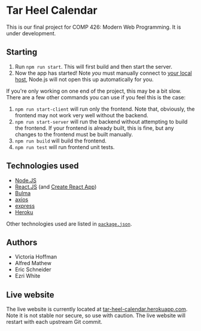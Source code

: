 # Tar Heel Calendar
This is our final project for COMP 426: Modern Web Programming. It is under development.

## Starting
1. Run `npm run start`. This will first build and then start the server.
2. Now the app has started! Note _you_ must manually connect to [your local host](http://localhost:8080/), Node.js will not open this up automatically for you.

If you're only working on one end of the project, this may be a bit slow. There are a few other commands you can use if you feel this is the case:
1. `npm run start-client` will run only the frontend. Note that, obviously, the frontend may not work very well without the backend.
2. `npm run start-server` will run the backend without attempting to build the frontend. If your frontend is already built, this is fine, but any changes to the frontend must be built manually.
3. `npm run build` will build the frontend.
4. `npm run test` will run frontend unit tests.

## Technologies used
* [Node.JS](https://github.com/nodejs/node)
* [React.JS](https://github.com/facebook/react) (and [Create React App](https://github.com/facebook/create-react-app))
* [Bulma](https://github.com/jgthms/bulma)
* [axios](https://github.com/axios/axios)
* [express](https://github.com/expressjs/express)
* [Heroku](https://www.heroku.com/)

Other technologies used are listed in [`package.json`](package.json).

## Authors
* Victoria Hoffman
* Alfred Mathew
* Eric Schneider
* Ezri White

## Live website
The live website is currently located at [tar-heel-calendar.herokuapp.com](https://tar-heel-calendar.herokuapp.com/). Note it is not stable nor secure, so use with caution. The live website will restart with each upstream Git commit.
